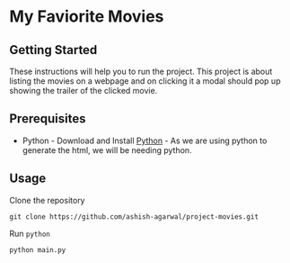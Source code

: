# My Faviorite Movies

## Getting Started

These instructions will help you to run the project. This project is about listing the movies on a webpage and on clicking it a modal should pop up
showing the trailer of the clicked movie.


## Prerequisites

* Python - Download and Install [Python](https://www.python.org/downloads/) - As we are using python to generate the html, we will be needing python.

## Usage

Clone the repository
```
git clone https://github.com/ashish-agarwal/project-movies.git 
```

Run `python`
```
python main.py
```